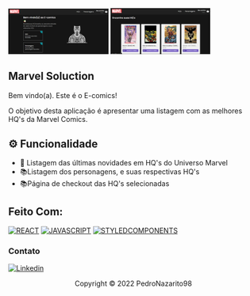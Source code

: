 <div display:'flex'>
<img src="./src/assets/readme/HomePAGE.png" alt="Home" width="40%">
<img src="./src/assets/readme/comicsPage.png" alt="Comics Page" width="40%">
</div>

## Marvel Soluction

Bem vindo(a). Este é o E-comics!

O objetivo desta aplicação é apresentar uma listagem com as melhores HQ's da Marvel Comics.

## ⚙️ Funcionalidade
<ul>
 <li>📄 Listagem das últimas novidades em HQ's do Universo Marvel </li>
  <li> 📚Listagem dos personagens, e suas respectivas HQ's </li>
  <li> 📚Página de checkout das HQ's selecionadas </li>
</ul>



## Feito Com:
[![REACT](https://img.shields.io/badge/React-20232A?style=for-the-badge&logo=react&logoColor=61DAFB)](https://pt-br.reactjs.org/L)
[![JAVASCRIPT](https://img.shields.io/badge/JavaScript-F7DF1E?style=for-the-badge&logo=javascript&logoColor=black)](https://developer.mozilla.org/pt-BR/docs/Web/JavaScript)
[![STYLEDCOMPONENTS](https://img.shields.io/badge/styled--components-DB7093?style=for-the-badge&logo=styled-components&logoColor=white)](https://styled-components.com/)



### Contato
[![Linkedin](https://img.shields.io/badge/LinkedIn-0077B5?style=for-the-badge&logo=linkedin&logoColor=white)](https://www.linkedin.com/in/pedro-henrique-lopes-nazarito-12023117a/)

<p align="center">Copyright © 2022 PedroNazarito98</p>
